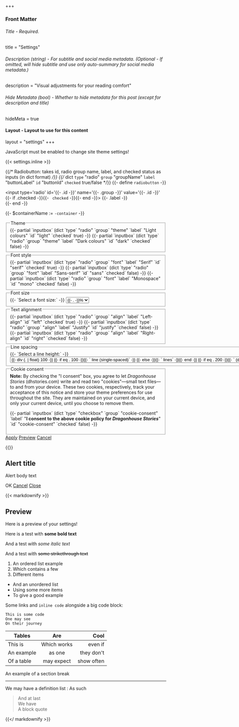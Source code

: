 +++
### Front Matter
###### Title - Required.
title = "Settings"

###### Description (string) - For subtitle and social media metadata. (Optional - If omitted, will hide subtitle and use only auto-summary for social media metadata.)
description = "Visual adjustments for your reading comfort"

###### Hide Metadata (bool) - Whether to hide metadata for this post (except for description and title)
hideMeta = true

#### Layout - Layout to use for this content
layout = "settings"
+++

<noscript>JavaScript must be enabled to change site theme settings!</noscript>

{{< settings.inline >}}

{{/* Radiobutton: takes id, radio group name, label, and checked status as inputs (in dict format) */}}
{{/* dict `type` "radio" `group` "groupName" `label` "buttonLabel" `id` "buttonId" `checked` true/false */}}
{{- define `radiobutton` -}}
	<div id='{{- .id -}}-container'>
		<input type='radio' id='{{- .id -}}' name='{{- .group -}}' value='{{- .id -}}' {{- if .checked -}}{{- ` checked` -}}{{- end -}}>
		<label for='{{- .id -}}'>{{- .label -}}</label>
	</div>
{{- end -}}

{{- $containerName := `-container` -}}
<form class='js-only' action='javascript:updateSettings();'>
	<fieldset>
		<legend>Theme</legend>
		{{- partial `inputbox` (dict `type` "radio" `group` "theme" `label` "Light colours" `id` "light" `checked` true) -}}
		{{- partial `inputbox` (dict `type` "radio" `group` "theme" `label` "Dark colours" `id` "dark" `checked` false) -}}
	</fieldset>
	<fieldset>
		<legend>Font style</legend>
		{{- partial `inputbox` (dict `type` "radio" `group` "font" `label` "Serif" `id` "serif" `checked` true) -}}
		{{- partial `inputbox` (dict `type` "radio" `group` "font" `label` "Sans-serif" `id` "sans" `checked` false) -}}
		{{- partial `inputbox` (dict `type` "radio" `group` "font" `label` "Monospace" `id` "mono" `checked` false) -}}
	</fieldset>
	<fieldset>
		<legend>Font size</legend>
		<label for='size'>{{- `Select a font size:` -}}</label>
		<select id='size' name='size' class='select-box'>
			{{- $fontSizes := seq 200 -10 50 -}}
			{{- range $fontSizes -}}
				<option id='s{{- . -}}' value='s{{- . -}}' {{- if eq . 100 -}}selected{{- end -}}>{{- . -}}%</option>
			{{- end -}}
		</select>
	</fieldset>
	<fieldset>
		<legend>Text alignment</legend>
		{{- partial `inputbox` (dict `type` "radio" `group` "align" `label` "Left-align" `id` "left" `checked` true) -}}
		{{- partial `inputbox` (dict `type` "radio" `group` "align" `label` "Justify" `id` "justify" `checked` false) -}}
		{{- partial `inputbox` (dict `type` "radio" `group` "align" `label` "Right-align" `id` "right" `checked` false) -}}		
	</fieldset>
	<fieldset>
		<legend>Line spacing</legend>
		<label for='line'>{{- `Select a line height:` -}}</label>
		<select id='line' name='line' class='select-box'>
			{{- $lineSizes := seq 200 -10 100 -}}
			{{- range $lineSizes -}}
				<option id='l{{- . -}}' value='l{{- . -}}' {{- if eq . 130 -}}selected{{- end -}}>
					{{- div (. | float) 100 -}}
					{{- if eq . 100 -}}{{- ` line (single-spaced)` -}}
					{{- else -}}{{- ` lines` -}}{{- end -}}
					{{- if eq . 200 -}}{{- ` (double-spaced)` -}}{{- end -}}
				</option>
			{{- end -}}
		</select>	
	</fieldset>
	<fieldset>
	<legend>Cookie consent</legend>
		<div id='cookie-notice'><b>Note:</b> By checking the "I consent" box, you agree to let <i>Dragonhouse Stories</i> (dhstories.com) write and read two "cookies"—small text files—to and from your device. These two cookies, respectively, track your acceptance of this notice and store your theme preferences for use throughout the site. They are maintained on your current device, and only your current device, until you choose to remove them.
		<p>{{- partial `inputbox` (dict `type` "checkbox" `group` "cookie-consent" `label` "<b>I consent to the above cookie policy for <i>Dragonhouse Stories</i></b>" `id` "cookie-consent" `checked` false) -}}</p></div>
	</fieldset>
	<span class='settings-buttons'>
		<a role='button' href='javascript:updateSettings();' class='go' title='Apply the current settings and return to the previous page'>Apply</a>
		<a role='button' href='javascript:previewSettings();' class='demo' title='Demonstrate the current settings in a preview box'>Preview</a>
		<a role='button' href='javascript:cancelSettings();' class='cancel' title='Discard the current settings and return to the previous page'>Cancel</a>
	</span>
</form>
{{</ settings.inline >}}

<div id='alert-box' class='alert-box hidden'>
	<h2>Alert title</h2>
	<p>Alert body text</p>
	<div class='alert-buttons>
		<a role='button' id='accept-alert' href='javascript:acceptAlert();'>OK</a>
		<a role='button' id='cancel-alert' href='javascript:cancelAlert();'>Cancel</a>
		<a role='button' id='close-alert' href='javascript:closeAlert();'>Close</a>
	</div>
</div>
<div id='preview-box' class='preview-box hidden'>

{{< markdownify >}}

## Preview

Here is a preview of your settings!

Here is a test with **some bold text**

And a test with _some italic text_

And a test with ~~some strikethrough text~~

1. An ordered list example
2. Which contains a few
3. Different items

- And an unordered list
- Using some more items
- To give a good example

Some <a>links</a> and `inline code` alongside a big code block:

```
This is some code
One may see
On their journey
```

| Tables        | Are           | Cool  |
| ------------- |:-------------:| -----:|
| This is     | Which works | even if |
| An example      | as one      |  they don't |
| Of a table | may expect      |    show often |

An example of a section break

---

We may have a definition list
: As such

> And at last  
> We have  
> A block quote  

{{</ markdownify >}}
</div>